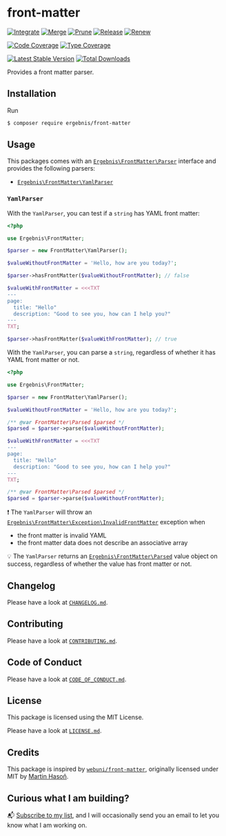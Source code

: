 # front-matter

[![Integrate](https://github.com/ergebnis/front-matter/workflows/Integrate/badge.svg)](https://github.com/ergebnis/front-matter/actions)
[![Merge](https://github.com/ergebnis/front-matter/workflows/Merge/badge.svg)](https://github.com/ergebnis/front-matter/actions)
[![Prune](https://github.com/ergebnis/front-matter/workflows/Prune/badge.svg)](https://github.com/ergebnis/front-matter/actions)
[![Release](https://github.com/ergebnis/front-matter/workflows/Release/badge.svg)](https://github.com/ergebnis/front-matter/actions)
[![Renew](https://github.com/ergebnis/front-matter/workflows/Renew/badge.svg)](https://github.com/ergebnis/front-matter/actions)

[![Code Coverage](https://codecov.io/gh/ergebnis/front-matter/branch/main/graph/badge.svg)](https://codecov.io/gh/ergebnis/front-matter)
[![Type Coverage](https://shepherd.dev/github/ergebnis/front-matter/coverage.svg)](https://shepherd.dev/github/ergebnis/front-matter)

[![Latest Stable Version](https://poser.pugx.org/ergebnis/front-matter/v/stable)](https://packagist.org/packages/ergebnis/front-matter)
[![Total Downloads](https://poser.pugx.org/ergebnis/front-matter/downloads)](https://packagist.org/packages/ergebnis/front-matter)

Provides a front matter parser.

## Installation

Run

```sh
$ composer require ergebnis/front-matter
```

## Usage

This packages comes with an [`Ergebnis\FrontMatter\Parser`](src/Parser.php) interface and provides the following parsers:

 - [`Ergebnis\FrontMatter\YamlParser`](#yamlparser)

### `YamlParser`

With the `YamlParser`, you can test if a `string` has YAML front matter:

```php
<?php

use Ergebnis\FrontMatter;

$parser = new FrontMatter\YamlParser();

$valueWithoutFrontMatter = 'Hello, how are you today?';

$parser->hasFrontMatter($valueWithoutFrontMatter); // false

$valueWithFrontMatter = <<<TXT
---
page:
  title: "Hello"
  description: "Good to see you, how can I help you?"
---
TXT;

$parser->hasFrontMatter($valueWithFrontMatter); // true
```

With the `YamlParser`, you can parse a `string`, regardless of whether it has YAML front matter or not.

```php
<?php

use Ergebnis\FrontMatter;

$parser = new FrontMatter\YamlParser();

$valueWithoutFrontMatter = 'Hello, how are you today?';

/** @var FrontMatter\Parsed $parsed */
$parsed = $parser->parse($valueWithoutFrontMatter);

$valueWithFrontMatter = <<<TXT
---
page:
  title: "Hello"
  description: "Good to see you, how can I help you?"
---
TXT;

/** @var FrontMatter\Parsed $parsed */
$parsed = $parser->parse($valueWithoutFrontMatter);
```

:exclamation: The `YamlParser` will throw an [`Ergebnis\FrontMatter\Exception\InvalidFrontMatter`](src/Exception/InvalidFrontMatter.php) exception when

- the front matter is invalid YAML
- the front matter data does not describe an associative array

:bulb: The `YamlParser` returns an [`Ergebnis\FrontMatter\Parsed`](src/Parsed.php) value object on success, regardless of whether the value has front matter or not.

## Changelog

Please have a look at [`CHANGELOG.md`](CHANGELOG.md).

## Contributing

Please have a look at [`CONTRIBUTING.md`](.github/CONTRIBUTING.md).

## Code of Conduct

Please have a look at [`CODE_OF_CONDUCT.md`](https://github.com/ergebnis/.github/blob/main/CODE_OF_CONDUCT.md).

## License

This package is licensed using the MIT License.

Please have a look at [`LICENSE.md`](LICENSE.md).

## Credits

This package is inspired by [`webuni/front-matter`](https://github.com/webuni/front-matter), originally licensed under MIT by [Martin Hasoň](https://github.com/hason).

## Curious what I am building?

:mailbox_with_mail: [Subscribe to my list](https://localheinz.com/projects/), and I will occasionally send you an email to let you know what I am working on.
